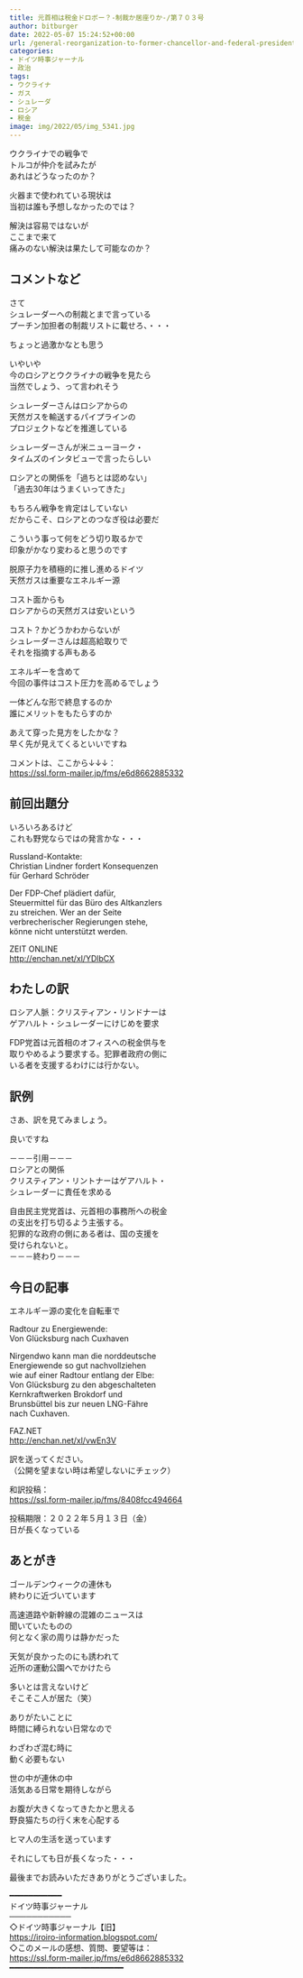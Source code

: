 ```yaml
---
title: 元首相は税金ドロボー？-制裁か居座りか-/第７０３号
author: bitburger
date: 2022-05-07 15:24:52+00:00
url: /general-reorganization-to-former-chancellor-and-federal-president/
categories:
- ドイツ時事ジャーナル
- 政治
tags:
- ウクライナ
- ガス
- シュレーダ
- ロシア
- 税金
image: img/2022/05/img_5341.jpg
---
```

ウクライナでの戦争で  
トルコが仲介を試みたが  
あれはどうなったのか？

火器まで使われている現状は  
当初は誰も予想しなかったのでは？

解決は容易ではないが  
ここまで来て  
痛みのない解決は果たして可能なのか？

## コメントなど 

さて  
シュレーダーへの制裁とまで言っている  
プーチン加担者の制裁リストに載せろ、・・・

ちょっと過激かなとも思う

いやいや  
今のロシアとウクライナの戦争を見たら  
当然でしょう、って言われそう

シュレーダーさんはロシアからの  
天然ガスを輸送するパイプラインの  
プロジェクトなどを推進している

シュレーダーさんが米ニューヨーク・  
タイムズのインタビューで言ったらしい

ロシアとの関係を「過ちとは認めない」  
「過去30年はうまくいってきた」

もちろん戦争を肯定はしていない  
だからこそ、ロシアとのつなぎ役は必要だ

こういう事って何をどう切り取るかで  
印象がかなり変わると思うのです

脱原子力を積極的に推し進めるドイツ  
天然ガスは重要なエネルギー源

コスト面からも  
ロシアからの天然ガスは安いという

コスト？かどうかわからないが  
シュレーダーさんは超高給取りで  
それを指摘する声もある

エネルギーを含めて  
今回の事件はコスト圧力を高めるでしょう

一体どんな形で終息するのか  
誰にメリットをもたらすのか

あえて穿った見方をしたかな？  
早く先が見えてくるといいですね

コメントは、ここから↓↓↓：  
<https://ssl.form-mailer.jp/fms/e6d8662885332>

## 前回出題分 

いろいろあるけど  
これも野党ならではの発言かな・・・

Russland-Kontakte:  
Christian Lindner fordert Konsequenzen  
für Gerhard Schröder

Der FDP-Chef plädiert dafür,  
Steuermittel für das Büro des Altkanzlers  
zu streichen. Wer an der Seite  
verbrecherischer Regierungen stehe,  
könne nicht unterstützt werden.

ZEIT ONLINE  
<http://enchan.net/xl/YDlbCX>

## わたしの訳 

ロシア人脈：クリスティアン・リンドナーは  
ゲアハルト・シュレーダーにけじめを要求

FDP党首は元首相のオフィスへの税金供与を  
取りやめるよう要求する。犯罪者政府の側に  
いる者を支援するわけには行かない。

## 訳例 

さあ、訳を見てみましょう。

良いですね

－－－引用－－－  
ロシアとの関係  
クリスティアン・リントナーはゲアハルト・  
シュレーダーに責任を求める

自由民主党党首は、元首相の事務所への税金  
の支出を打ち切るよう主張する。  
犯罪的な政府の側にある者は、国の支援を  
受けられないと。  
－－－終わり－－－

## 今日の記事 

エネルギー源の変化を自転車で

Radtour zu Energiewende:  
Von Glücksburg nach Cuxhaven

Nirgendwo kann man die norddeutsche  
Energiewende so gut nachvollziehen  
wie auf einer Radtour entlang der Elbe:  
Von Glücksburg zu den abgeschalteten  
Kernkraftwerken Brokdorf und  
Brunsbüttel bis zur neuen LNG-Fähre  
nach Cuxhaven.

FAZ.NET  
<http://enchan.net/xl/vwEn3V>

訳を送ってください。  
（公開を望まない時は希望しないにチェック）

和訳投稿：  
<https://ssl.form-mailer.jp/fms/8408fcc494664>

投稿期限：２０２２年５月１３日（金）  
日が長くなっている

## あとがき 

ゴールデンウィークの連休も  
終わりに近づいています

高速道路や新幹線の混雑のニュースは  
聞いていたものの  
何となく家の周りは静かだった

天気が良かったのにも誘われて  
近所の運動公園へでかけたら

多いとは言えないけど  
そこそこ人が居た（笑）

ありがたいことに  
時間に縛られない日常なので

わざわざ混む時に  
動く必要もない

世の中が連休の中  
活気ある日常を期待しながら

お腹が大きくなってきたかと思える  
野良猫たちの行く末を心配する

ヒマ人の生活を送っています

それにしても日が長くなった・・・

最後までお読みいただきありがとうございました。

━━━━━━━━━━━  
ドイツ時事ジャーナル  
───────────  
◇ドイツ時事ジャーナル【旧】  
<https://iroiro-information.blogspot.com/>  
◇このメールの感想、質問、要望等は：  
<https://ssl.form-mailer.jp/fms/e6d8662885332>  
━━━━━━━━━━━━━━━━━━━━━━━━